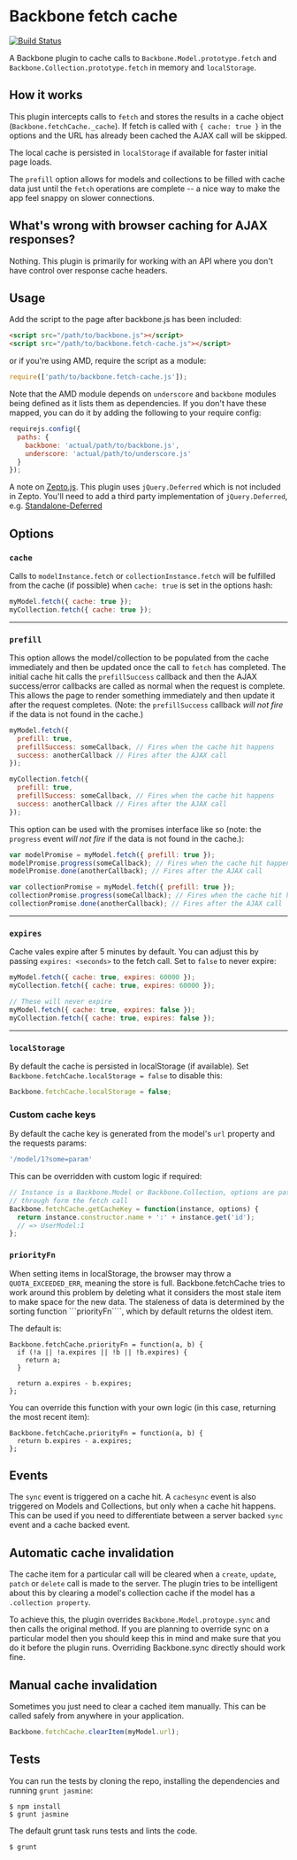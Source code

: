 # Backbone fetch cache

[![Build Status](https://travis-ci.org/mrappleton/backbone-fetch-cache.png?branch=master)](https://travis-ci.org/mrappleton/backbone-fetch-cache)

A Backbone plugin to cache calls to `Backbone.Model.prototype.fetch` and
`Backbone.Collection.prototype.fetch` in memory and `localStorage`.

## How it works
This plugin intercepts calls to `fetch` and stores the results in a cache object (`Backbone.fetchCache._cache`). If fetch is called with `{ cache: true }` in the options and the URL has already been cached the AJAX call will be skipped.

The local cache is persisted in `localStorage` if available for faster initial page loads.

The `prefill` option allows for models and collections to be filled with cache data just until the `fetch` operations are complete -- a nice way to make the app feel snappy on slower connections.

## What's wrong with browser caching for AJAX responses?
Nothing. This plugin is primarily for working with an API where you don't have control over response cache headers.

## Usage
Add the script to the page after backbone.js has been included:

```html
<script src="/path/to/backbone.js"></script>
<script src="/path/to/backbone.fetch-cache.js"></script>
```

or if you're using AMD, require the script as a module:

```js
require(['path/to/backbone.fetch-cache.js']);
```

Note that the AMD module depends on `underscore` and `backbone` modules being defined as it lists them as dependencies. If you don't have these mapped, you can do it by adding the following to your require config:

```js
requirejs.config({
  paths: {
    backbone: 'actual/path/to/backbone.js',
    underscore: 'actual/path/to/underscore.js'
  }
});
```

A note on [Zepto.js](http://zeptojs.com/). This plugin uses `jQuery.Deferred`
which is not included in Zepto. You'll need to add a third party
implementation of `jQuery.Deferred`, e.g. [Standalone-Deferred](https://github.com/Mumakil/Standalone-Deferred)

## Options
### `cache`
Calls to `modelInstance.fetch` or `collectionInstance.fetch` will be fulfilled from the cache (if possible) when `cache: true` is set in the options hash:

```js
myModel.fetch({ cache: true });
myCollection.fetch({ cache: true });
```

<hr />

### `prefill`
This option allows the model/collection to be populated from the cache immediately and then be updated once the call to `fetch` has completed. The initial cache hit calls the `prefillSuccess` callback and then the AJAX success/error callbacks are called as normal when the request is complete. This allows the page to render something immediately and then update it after the request completes. (Note: the `prefillSuccess` callback _will not fire_ if the data is not found in the cache.)

```js
myModel.fetch({
  prefill: true,
  prefillSuccess: someCallback, // Fires when the cache hit happens
  success: anotherCallback // Fires after the AJAX call
});

myCollection.fetch({
  prefill: true,
  prefillSuccess: someCallback, // Fires when the cache hit happens
  success: anotherCallback // Fires after the AJAX call
});
```

This option can be used with the promises interface like so (note: the `progress` event _will not fire_ if the data is not found in the cache.):

```js
var modelPromise = myModel.fetch({ prefill: true });
modelPromise.progress(someCallback); // Fires when the cache hit happens
modelPromise.done(anotherCallback); // Fires after the AJAX call

var collectionPromise = myModel.fetch({ prefill: true });
collectionPromise.progress(someCallback); // Fires when the cache hit happens
collectionPromise.done(anotherCallback); // Fires after the AJAX call
```

<hr />

### `expires`

Cache vales expire after 5 minutes by default. You can adjust this by passing
`expires: <seconds>` to the fetch call. Set to `false` to never expire:

```js
myModel.fetch({ cache: true, expires: 60000 });
myCollection.fetch({ cache: true, expires: 60000 });

// These will never expire
myModel.fetch({ cache: true, expires: false });
myCollection.fetch({ cache: true, expires: false });
```

<hr />

### `localStorage`
By default the cache is persisted in localStorage (if available). Set `Backbone.fetchCache.localStorage = false` to disable this:

```js
Backbone.fetchCache.localStorage = false;
```

### Custom cache keys

By default the cache key is generated from the model's `url` property and the requests params:

```js
'/model/1?some=param'
```

This can be overridden with custom logic if required:

```js
// Instance is a Backbone.Model or Backbone.Collection, options are passed
// through form the fetch call
Backbone.fetchCache.getCacheKey = function(instance, options) {
  return instance.constructor.name + ':' + instance.get('id');
  // => UserModel:1
};
```

### `priorityFn`
When setting items in localStorage, the browser may throw a ```QUOTA_EXCEEDED_ERR```, meaning the store is full. Backbone.fetchCache tries to work around this problem by deleting what it considers the most stale item to make space for the new data. The staleness of data is determined by the sorting function ```priorityFn````, which by default returns the oldest item.

The default is:
```
Backbone.fetchCache.priorityFn = function(a, b) {
  if (!a || !a.expires || !b || !b.expires) {
    return a;
  }

  return a.expires - b.expires;
};
```

You can override this function with your own logic (in this case, returning the most recent item):
```
Backbone.fetchCache.priorityFn = function(a, b) {
  return b.expires - a.expires;
};
```

## Events

The `sync` event is triggered on a cache hit. A `cachesync` event is also triggered on Models and Collections, but only when a cache hit happens. This can be used if you need to differentiate between a server backed `sync` event and a cache backed event.

## Automatic cache invalidation
The cache item for a particular call will be cleared when a `create`, `update`, `patch` or `delete` call is made to the server. The plugin tries to be intelligent about this by clearing a model's collection cache if the model has a `.collection property`.

To achieve this, the plugin overrides `Backbone.Model.protoype.sync` and then calls the original method. If you are planning to override sync on a particular model then you should keep this in mind and make sure that you do it before the plugin runs. Overriding Backbone.sync directly should work fine.

## Manual cache invalidation
Sometimes you just need to clear a cached item manually. This can be called safely from anywhere in your application.

```js
Backbone.fetchCache.clearItem(myModel.url);
```

## Tests
You can run the tests by cloning the repo, installing the dependencies and
running `grunt jasmine`:

```
$ npm install
$ grunt jasmine
```

The default grunt task runs tests and lints the code.

```
$ grunt
```
